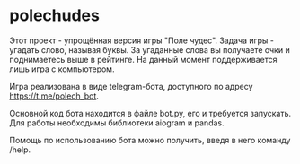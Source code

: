 # polechudes

Этот проект - упрощённая версия игры "Поле чудес". Задача игры - угадать слово, называя буквы. За угаданные слова вы получаете очки и поднимаетесь выше в рейтинге. На данный момент поддерживается лишь игра с компьютером.

Игра реализована в виде telegram-бота, доступного по адресу https://t.me/polech_bot.

Основной код бота находится в файле bot.py, его и требуется запускать. Для работы необходимы библиотеки aiogram и pandas.

Помощь по использованию бота можно получить, введя в него команду /help.
